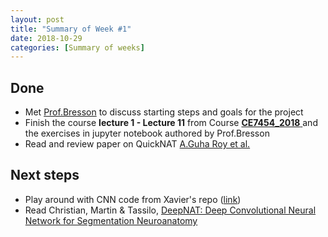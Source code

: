 ```yaml
---
layout: post
title: "Summary of Week #1"
date: 2018-10-29
categories: [Summary of weeks]
---
```


## Done
  * Met [Prof.Bresson](http://www.ntu.edu.sg/home/xbresson/) to discuss starting steps and goals for the project
  * Finish the course __lecture 1 - Lecture 11__ from Course [__CE7454_2018__ ](https://drive.google.com/drive/folders/1IoRo78E1sgDO7cO4W8i-VDDPXvoVVZG5) and the exercises in jupyter notebook authored by Prof.Bresson
  * Read and review paper on QuickNAT [A.Guha Roy et al.](https://arxiv.org/abs/1801.04161)

## Next steps
  * Play around with CNN code from Xavier's repo ([link](https://github.com/xbresson/CE7454_2018))
  * Read Christian, Martin & Tassilo, [DeepNAT: Deep Convolutional Neural Network for Segmentation Neuroanatomy](https://arxiv.org/abs/1702.08192)
